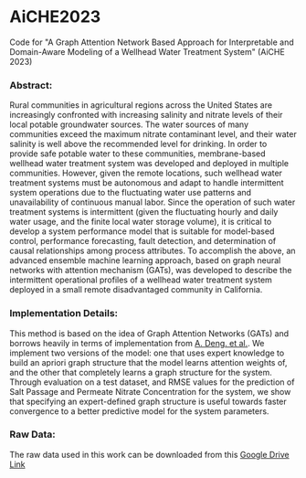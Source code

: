 # AiCHE2023
Code for "A Graph Attention Network Based Approach for Interpretable and Domain-Aware Modeling of a Wellhead Water Treatment System" (AiCHE 2023)

### Abstract:
Rural communities in agricultural regions across the United States are increasingly confronted with increasing salinity and nitrate levels of their local potable groundwater sources. The water sources of many communities exceed the maximum nitrate contaminant level, and their water salinity is well above the recommended level for drinking. In order to provide safe potable water to these communities, membrane-based wellhead water treatment system was developed and deployed in multiple communities. However, given the remote locations, such wellhead water treatment systems must be autonomous and adapt to handle intermittent system operations due to the fluctuating water use patterns and unavailability of continuous manual labor. Since the operation of such water treatment systems is intermittent (given the fluctuating hourly and daily water usage, and the finite local water storage volume), it is critical to develop a system performance model that is suitable for model-based control, performance forecasting, fault detection, and determination of causal relationships among process attributes. To accomplish the above, an advanced ensemble machine learning approach, based on graph neural networks with attention mechanism (GATs), was developed to describe the intermittent operational profiles of a wellhead water treatment system deployed in a small remote disadvantaged community in California.

### Implementation Details:
This method is based on the idea of Graph Attention Networks (GATs) and borrows heavily in terms of implementation from [A. Deng. et al.](https://github.com/d-ailin/GDN). We implement two versions of the model: one that uses expert knowledge to build an apriori graph structure that the model learns attention weights of, and the other that completely learns a graph structure for the system. Through evaluation on a test dataset, and RMSE values for the prediction of Salt Passage and Permeate Nitrate Concentration for the system, we show that specifying an expert-defined graph structure is useful towards faster convergence to a better predictive model for the system parameters. 

### Raw Data:
The raw data used in this work can be downloaded from this [Google Drive Link](https://drive.google.com/file/d/1c9zPA3zY_nAEzemq2m4tjUBMUoUfyepS/view?usp=sharing) 
